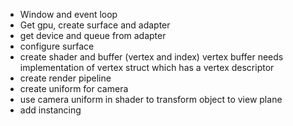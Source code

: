 - Window and event loop 
- Get gpu, create surface and adapter
- get device and queue from adapter
- configure surface
- create shader and buffer (vertex and index) vertex buffer needs implementation of vertex struct which has a vertex descriptor
- create render pipeline 
- create uniform for camera
- use camera uniform in shader to transform object to view plane
- add instancing
